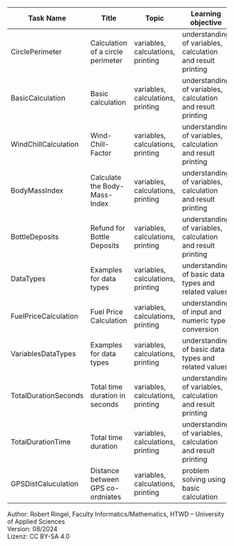 | **Task Name**         | **Title**                         | **Topic**                         | **Learning objective**                                      | **Complexity** | **Task type**      | **Notes** |
| --------------------- | --------------------------------- | --------------------------------- | ----------------------------------------------------------- | -------------- | ------------------ | --------- |
| CirclePerimeter       | Calculation of a circle perimeter | variables, calculations, printing | understanding of variables, calculation and result printing | 1 - low        | worked out example |           |
| BasicCalculation      | Basic calculation                 | variables, calculations, printing | understanding of variables, calculation and result printing | 1 - low        | imitation task     |           |
| WindChillCalculation  | Wind-Chill-Factor                 | variables, calculations, printing | understanding of variables, calculation and result printing | 1 - low        | imitation task     |           |
| BodyMassIndex         | Calculate the Body-Mass-Index     | variables, calculations, printing | understanding of variables, calculation and result printing | 1 - low        | conventional task  |           |
| BottleDeposits        | Refund for Bottle Deposits        | variables, calculations, printing | understanding of variables, calculation and result printing | 1 - low        | complition task    |           |
| DataTypes             | Examples for data types           | variables, calculations, printing | understanding of basic data types and related values        | 1 - low        | completion task    |           |
| FuelPriceCalculation  | Fuel Price Calculation            | variables, calculations, printing | understanding of input and numeric type conversion          | 1 - low        | completion task    |           |
| VariablesDataTypes    | Examples for data types           | variables, calculations, printing | understanding of basic data types and related values        | 1 - low        | worked out example |           |
| TotalDurationSeconds  | Total time duration in seconds    | variables, calculations, printing | understanding of variables, calculation and result printing | 2 - normal     | conventional task  |           |
| TotalDurationTime     | Total time duration               | variables, calculations, printing | understanding of variables, calculation and result printing | 2 - normal     | conventional task  |           |
| GPSDistCaluculation   | Distance between GPS co-ordniates | variables, calculations, printing | problem solving using basic calculation                     | 2 - normal     | conventional task  |           |  


Author: Robert Ringel, Faculty Informatics/Mathematics, HTWD – University of Applied Sciences  
Version: 08/2024            
Lizenz: CC BY-SA 4.0
